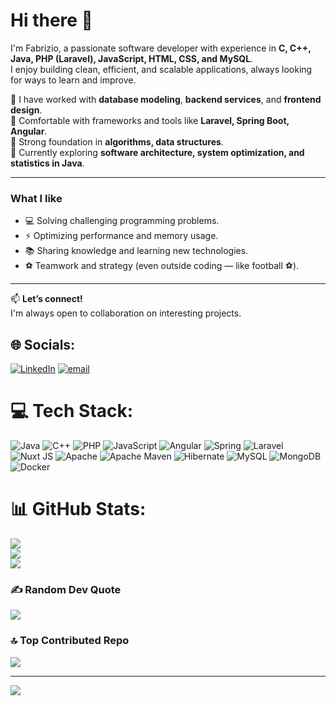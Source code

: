 # Hi there 👋

I'm Fabrizio, a passionate software developer with experience in **C, C++, Java, PHP (Laravel), JavaScript, HTML, CSS, and MySQL**.  
I enjoy building clean, efficient, and scalable applications, always looking for ways to learn and improve.

🔹 I have worked with **database modeling**, **backend services**, and **frontend design**.  
🔹 Comfortable with frameworks and tools like **Laravel, Spring Boot, Angular**.  
🔹 Strong foundation in **algorithms, data structures**.  
🔹 Currently exploring **software architecture, system optimization, and statistics in Java**.

---

### What I like
- 💻 Solving challenging programming problems.  
- ⚡ Optimizing performance and memory usage.  
- 📚 Sharing knowledge and learning new technologies.  
- ⚽ Teamwork and strategy (even outside coding — like football ⚽).  

---

📫 **Let’s connect!**  
I'm always open to collaboration on interesting projects.  


## 🌐 Socials:
[![LinkedIn](https://img.shields.io/badge/LinkedIn-%230077B5.svg?logo=linkedin&logoColor=white)](https://linkedin.com/in/www.linkedin.com/in/marcelo-fabrizio-lombardo) [![email](https://img.shields.io/badge/Email-D14836?logo=gmail&logoColor=white)](mailto:fabriziomarcelolombardo@gmail.com) 

# 💻 Tech Stack:
![Java](https://img.shields.io/badge/java-%23ED8B00.svg?style=for-the-badge&logo=openjdk&logoColor=white) ![C++](https://img.shields.io/badge/c++-%2300599C.svg?style=for-the-badge&logo=c%2B%2B&logoColor=white) ![PHP](https://img.shields.io/badge/php-%23777BB4.svg?style=for-the-badge&logo=php&logoColor=white) ![JavaScript](https://img.shields.io/badge/javascript-%23323330.svg?style=for-the-badge&logo=javascript&logoColor=%23F7DF1E) ![Angular](https://img.shields.io/badge/angular-%23DD0031.svg?style=for-the-badge&logo=angular&logoColor=white) ![Spring](https://img.shields.io/badge/spring-%236DB33F.svg?style=for-the-badge&logo=spring&logoColor=white) ![Laravel](https://img.shields.io/badge/laravel-%23FF2D20.svg?style=for-the-badge&logo=laravel&logoColor=white) ![Nuxt JS](https://img.shields.io/badge/Nuxt-002E3B?style=for-the-badge&logo=nuxt.js&logoColor=#00DC82) ![Apache](https://img.shields.io/badge/apache-%23D42029.svg?style=for-the-badge&logo=apache&logoColor=white) ![Apache Maven](https://img.shields.io/badge/Apache%20Maven-C71A36?style=for-the-badge&logo=Apache%20Maven&logoColor=white) ![Hibernate](https://img.shields.io/badge/Hibernate-59666C?style=for-the-badge&logo=Hibernate&logoColor=white) ![MySQL](https://img.shields.io/badge/mysql-4479A1.svg?style=for-the-badge&logo=mysql&logoColor=white) ![MongoDB](https://img.shields.io/badge/MongoDB-%234ea94b.svg?style=for-the-badge&logo=mongodb&logoColor=white) ![Docker](https://img.shields.io/badge/docker-%230db7ed.svg?style=for-the-badge&logo=docker&logoColor=white)
# 📊 GitHub Stats:
![](https://github-readme-stats.vercel.app/api?username=Lord-Bardo&theme=dark&hide_border=true&include_all_commits=false&count_private=true)<br/>
![](https://nirzak-streak-stats.vercel.app/?user=Lord-Bardo&theme=dark&hide_border=true)<br/>
![](https://github-readme-stats.vercel.app/api/top-langs/?username=Lord-Bardo&theme=dark&hide_border=true&include_all_commits=false&count_private=true&layout=compact)

### ✍️ Random Dev Quote
![](https://quotes-github-readme.vercel.app/api?type=horizontal&theme=radical)

### 🔝 Top Contributed Repo
![](https://github-contributor-stats.vercel.app/api?username=Lord-Bardo&limit=5&theme=dark&combine_all_yearly_contributions=true)

---
[![](https://visitcount.itsvg.in/api?id=Lord-Bardo&icon=0&color=0)](https://visitcount.itsvg.in)

<!-- Proudly created with GPRM ( https://gprm.itsvg.in ) -->

